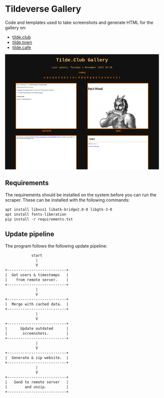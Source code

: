 # Tildeverse Gallery

Code and templates used to take screenshots and generate HTML for the gallery
on:
- [tilde.club](https://tilde.club/~gallery)
- [tilde.town](https://tilde.town/~tweska)
- [tilde.cafe](https://tilde.cafe/~tweska/gallery)

![Screenshot of the gallery on tilde.club](screenshot.png "Screenshot of the gallery on tilde.club")

## Requirements
The requirements should be installed on the system before you can run the
scraper. These can be installed with the following commands:
```
apt install libxss1 libatk-bridge2.0-0 libgtk-3-0
apt install fonts-liberation
pip install -r requirements.txt
```

## Update pipeline
The program follows the following update pipeline:
```
            start
              |
              V
+---------------------------+
|  Get users & timestamps   |
|    from remote server.    |
+---------------------------+
              |
              V
+---------------------------+
|  Merge with cached data.  |
+---------------------------+
              |
              V
+---------------------------+
|      Update outdated      |
|       screenshots.        |
+---------------------------+
              |
              V
+---------------------------+
|  Generate & zip website.  |
+---------------------------+
              |
              V
+---------------------------+
|   Send to remote server   |
|        and unzip.         |
+---------------------------+
```
